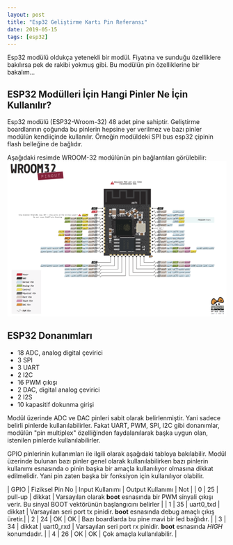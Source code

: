 ```yaml
---
layout: post
title: "Esp32 Geliştirme Kartı Pin Referansı"
date: 2019-05-15
tags: [esp32]
---
```


Esp32 modülü oldukça yetenekli bir modül. Fiyatına ve sunduğu özelliklere bakılırsa pek de rakibi yokmuş gibi. Bu modülün pin özelliklerine bir bakalım...

## ESP32 Modülleri İçin Hangi Pinler Ne İçin Kullanılır?

Esp32 modülü (ESP32-Wroom-32) 48 adet pine sahiptir. Geliştirme boardlarının çoğunda bu pinlerin hepsine yer verilmez ve bazı pinler modülün 
kendiiçinde kullanılır. Örneğin modüldeki SPI bus esp32 çipinin flash belleğine de bağlıdır.

Aşağıdaki resimde WROOM-32 modülünün pin bağlantıları görülebilir:
![esp-wroom-32 pinleri](/assets/pinout_wroom_pinout.png "ESP32-WROOM32 Pinleri")

## ESP32 Donanımları
  * 18 ADC, analog digital çevirici
  * 3 SPI
  * 3 UART
  * 2 I2C
  * 16 PWM çıkışı
  * 2 DAC, digital analog çevirici
  * 2 I2S
  * 10 kapasitif dokunma girişi
  
Modül üzerinde ADC ve DAC pinleri sabit olarak belirlenmiştir. Yani sadece belirli pinlerde kullanılabilirler. Fakat UART, PWM, SPI, I2C gibi donanımlar, modülün "pin multiplex" özelliğinden faydalanılarak başka uygun olan, istenilen pinlerde kullanılabilirler.

GPIO pinlerinin kullanımları ile ilgili olarak aşağıdaki tabloya bakılabilir. Modül üzerinde bulunan bazı pinler genel olarak kullanılabilirken bazı pinlerin kullanımı esnasında o pinin başka bir amaçla kullanılıyor olmasına dikkat edilmelidir. Yani pin zaten başka bir fonksiyon için kullanılıyor olabilir.

| GPIO | Fiziksel Pin No | Input Kullanımı | Output Kullanımı | Not |
| 0 | 25 | pull-up | dikkat | Varsayılan olarak **boot** esnasında bir PWM sinyali çıkışı verir. Bu sinyal BOOT vektörünün başlangıcını belirler |
| 1 | 35 | uart0_txd | dikkat | Varsayılan seri port tx pinidir. **boot** esnasında debug amaçlı çıkış üretir.|
| 2 | 24 | OK | OK | Bazı boardlarda bu pine mavi bir led bağlıdır. |
| 3 | 34 | dikkat | uart0_rxd | Varsayılan seri port rx pinidir. **boot** esnasında _HIGH_ konumdadır. |
| 4 | 26 | OK | OK | Çok amaçla kullanılabilir. |
